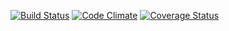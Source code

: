 [![Build Status](https://travis-ci.org/lizmorr/Neighborgood.svg?branch=master)](https://travis-ci.org/lizmorr/Neighborgood) [![Code Climate](https://codeclimate.com/github/lizmorr/Neighborgood.png)](https://codeclimate.com/github/lizmorr/Neighborgood) [![Coverage Status](https://coveralls.io/repos/lizmorr/Neighborgood/badge.png)](https://coveralls.io/r/lizmorr/Neighborhood)
